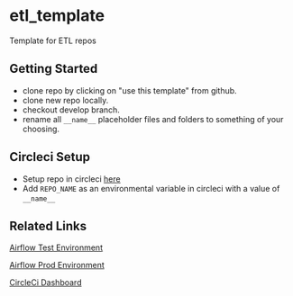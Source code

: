 # etl_template
Template for ETL repos

## Getting Started

* clone repo by clicking on "use this template" from github.
* clone new repo locally.
* checkout develop branch.
* rename all `__name__` placeholder files and folders to something of your choosing.

## Circleci Setup

* Setup repo in circleci [here](https://circleci.com/docs/2.0/getting-started/#section=getting-started)
* Add `REPO_NAME` as an environmental variable in circleci with a value of `__name__`

## Related Links

[Airflow Test Environment](https://qf36bf3a850119ba5-tp.appspot.com/admin/)

[Airflow Prod Environment](https://uc4bdb4a10104bf28-tp.appspot.com/admin/)

[CircleCi Dashboard](https://circleci.com/gh/energyaspects)

